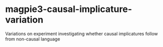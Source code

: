 # magpie3-causal-implicature-variation
Variations on experiment investigating whether causal implicatures follow from non-causal language
